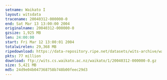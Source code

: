 ```yaml
---
setname: Waikato I
layout: witsdata
tracename: 20040312-000000-0
end: Sat Mar 13 13:00:00 2004
originalname: 20040312-000000-0
gzsize: 1,925 MB
len: 24:00:00
start: Fri Mar 12 13:00:01 2004
totalwirelen: 29,368 MB
ripedownload: https://data-repository.ripe.net/datasets/wits-archive/waikato/1/20040312-000000-0.gz
pkts: 77 million
download: ftp://wits.cs.waikato.ac.nz/waikato/1/20040312-000000-0.gz
size: 5,421 MB
md5: 24d9e04b047368758b748b00feec29d3
---
```

